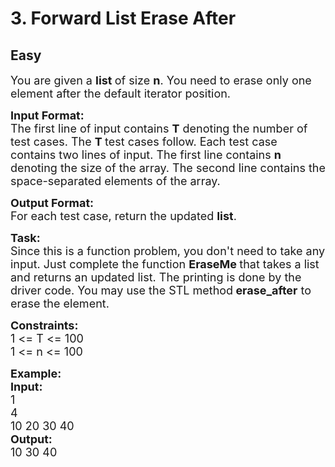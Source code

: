# 3. Forward List Erase After
## Easy
<div class="problem-statement">
                <p></p><p><span style="font-size:18px">You are given a&nbsp;<strong>list&nbsp;</strong>of size <strong>n</strong>. You need to erase only one element after the default iterator position.</span></p>

<p><span style="font-size:18px"><strong>Input Format:</strong><br>
The first line of input contains <strong>T</strong> denoting the number of test cases. The <strong>T </strong>test cases follow. Each test case contains two lines of input. The first line contains <strong>n</strong> denoting the size of the array. The second line contains the space-separated elements of the array.</span></p>

<p><span style="font-size:18px"><strong>Output Format:</strong><br>
For each test case, return the updated <strong>list</strong>.</span></p>

<p><span style="font-size:18px"><strong>Task:</strong><br>
Since this is a function problem, you don't need to take any input. Just complete the function <strong>EraseMe&nbsp;</strong>that takes a list and returns an updated&nbsp;list. The printing is done by the driver code. You may use the STL method<strong> erase_after</strong> to erase&nbsp;the element.</span></p>

<p><span style="font-size:18px"><strong>Constraints:</strong><br>
1 &lt;= T &lt;= 100<br>
1 &lt;= n &lt;= 100</span></p>

<p><span style="font-size:18px"><strong>Example:<br>
Input:</strong><br>
1<br>
4<br>
10 20 30 40<br>
<strong>Output:</strong><br>
10 30 40</span></p>
 <p></p>
            </div>